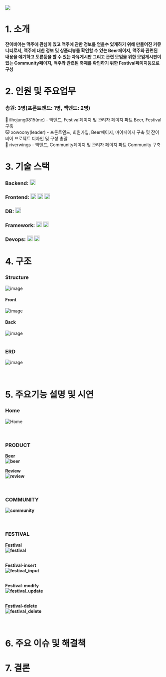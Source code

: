 <img src="https://capsule-render.vercel.app/api?type=wave&color=auto&height=300&section=header&text=잔이비어&fontSize=90" />


# 1. 소개
#### 잔이비어는 맥주에 관심이 있고 맥주에 관한 정보를 얻을수 있게하기 위해 만들어진 커뮤니티로서, 맥주에 대한 정보 및 상품리뷰를 확인할 수 있는 Beer페이지, 맥주와 관련된 내용을 얘기하고 토론등을 할 수 있는 자유게시판 그리고 관련 모임을 위한 모임게시판이 있는 Community페이지, 맥주와 관련된 축제를 확인하기 위한 Festival페이지등으로 구성

# 2. 인원 및 주요업무
### 총원: 3명(프론트앤드: 1명, 백엔드: 2명)

🐻 ilhojung0815(me)   -  백엔드, Festival페이지 및 관리자 페이지 파트 Beer, Festival 구축 
<br>
😺 xowoony(leader)   -  프론트엔드, 회원가입, Beer페이지, 마이페이지 구축 및 잔이비어 프로젝트 디자인 및 구성 총괄
<br>
🐰 riverwings   -  백엔드, Community페이지 및 관리자 페이지 파트 Community 구축

# 3. 기술 스택
### Backend: <img height="18px" src="https://img.shields.io/badge/Java-blue">
### Frontend: <img height="18px" src="https://img.shields.io/badge/HTML-orange"> <img height="18px" src="https://img.shields.io/badge/CSS-red"> <img height="18px" src="https://img.shields.io/badge/JavaScript-yellow">
### DB: <img height="18px" src="https://img.shields.io/badge/MariaDB-9cf">
### Framework: <img height="18px" src="https://img.shields.io/badge/SpringBoot-green"> <img height="18px" src="https://img.shields.io/badge/MyBatis-black">
### Devops: <img height="18px" src="https://img.shields.io/badge/GitHub-black"> <img height="18px" src="https://img.shields.io/badge/AWS-orange">
# 4. 구조 

### Structure
![image](https://user-images.githubusercontent.com/58130791/215668053-02790e1c-d82c-4ac2-aab0-6293657db458.png)

#### Front
![image](https://user-images.githubusercontent.com/58130791/215668232-4d163192-8232-4f72-adc0-87844b75e635.png)


#### Back
![image](https://user-images.githubusercontent.com/58130791/215668373-d0d3f725-a779-440c-9eb2-296f17dab06b.png)
<br><br>



### ERD
![image](https://user-images.githubusercontent.com/58130791/215669535-02d67342-3da3-455b-9ca7-89b88826fef6.png)
<br><br><br>




# 5. 주요기능 설명 및 시연
### Home
  ![Home](https://user-images.githubusercontent.com/58130791/215678052-91c93c73-1753-4ef4-8bd8-09ba8049cb02.gif)
  <br><br><br>

### PRODUCT
<a><b>Beer</a><br>
![beer](https://user-images.githubusercontent.com/58130791/215682753-e376eabf-5d8c-4a51-9d76-2a55be7c30a5.gif) 
  <br>
  
  <a><b>Review</a><br>
![review](https://user-images.githubusercontent.com/58130791/215682785-8d4665fb-362d-499d-8c7b-3da681a9c0d3.gif)
    <br><br><br>

### COMMUNITY
![community](https://user-images.githubusercontent.com/58130791/215684752-f41f4a16-21db-4de3-b3e8-1f11a96bf5e2.gif)
    <br><br><br>

### FESTIVAL
<a><b>Festival</a><br>
    ![festival](https://user-images.githubusercontent.com/58130791/215686466-a6155329-d5e0-4c49-b179-dd371faf9285.gif)
<br><br>

<a><b>Festival-insert</a><br>
    ![festival_input](https://user-images.githubusercontent.com/58130791/215686681-3172084a-d0ed-4e72-b0e7-d473b3aebdb2.gif)
<br><br>

  
<a><b>Festival-modify</a><br>
![festival_update](https://user-images.githubusercontent.com/58130791/215688591-98b8afa7-249d-477c-b7ff-0d9717d70c1f.gif)
<br><br>
   


<a><b>Festival-delete</a><br>
![festival_delete](https://user-images.githubusercontent.com/58130791/215688685-7133ea9d-11d1-4488-a742-86d9efc66f23.gif)
<br><br><br>
 

# 6. 주요 이슈 및 해결책

# 7. 결론
